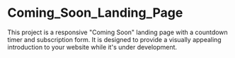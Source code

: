 # Coming_Soon_Landing_Page
This project is a responsive "Coming Soon" landing page with a countdown timer and subscription form. It is designed to provide a visually appealing introduction to your website while it's under development. 
